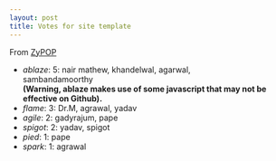 ```yaml
---
layout: post
title: Votes for site template
---
```



From [ZyPOP](http://zypopwebtemplates.com/tag/left-sidebar/page/2)

+ _ablaze_: 5: nair mathew, khandelwal, agarwal,  
   sambandamoorthy  
   **(Warning, ablaze makes use of some javascript that may not be effective on Github).**
+ _flame_: 3: Dr.M, agrawal, yadav
+ _agile_: 2: gadyrajum, pape 
+ _spigot_: 2: yadav, spigot
+ _pied_: 1: pape
+ _spark_: 1: agrawal

